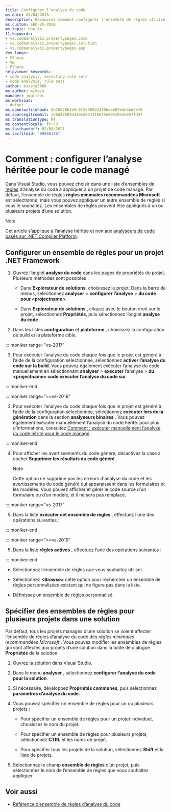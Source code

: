 ```yaml
---
title: Configurer l’analyse du code
ms.date: 04/04/2018
description: Découvrez comment configurer l’ensemble de règles utilisé par l’analyse du code hérité Visual Studio. Consultez Comment appliquer un ensemble de règles à un ou plusieurs projets d’une solution.
ms.custom: SEO-VS-2020
ms.topic: how-to
f1_keywords:
- vs.codeanalysis.propertypages.csvb
- vs.codeanalysis.propertypages.solution
- vs.codeanalysis.propertypages.asp
dev_langs:
- CSharp
- VB
- FSharp
helpviewer_keywords:
- code analysis, selecting rule sets
- code analysis, rule sets
author: mikejo5000
ms.author: mikejo
manager: jmartens
ms.workload:
- dotnet
ms.openlocfilehash: 8b76678b1e5c0f53502e24f8baee87ede3bd3ef6
ms.sourcegitcommit: ae6d47b09a439cd0e13180f5e89510e3e347fd47
ms.translationtype: MT
ms.contentlocale: fr-FR
ms.lasthandoff: 02/08/2021
ms.locfileid: "99860176"
---
```

# <a name="how-to-configure-legacy-analysis-for-managed-code"></a>Comment : configurer l’analyse héritée pour le code managé

Dans Visual Studio, vous pouvez choisir dans une liste d’ensembles de [règles](../code-quality/rule-set-reference.md) d’analyse du code à appliquer à un projet de code managé. Par défaut, l’ensemble de règles **règles minimales recommandées Microsoft** est sélectionné, mais vous pouvez appliquer un autre ensemble de règles si vous le souhaitez. Les ensembles de règles peuvent être appliqués à un ou plusieurs projets d’une solution.

> [!NOTE]
> Cet article s’applique à l’analyse héritée et non aux [analyseurs de code basés sur .NET Compiler Platform](use-roslyn-analyzers.md).

## <a name="configure-a-rule-set-for-a-net-framework-project"></a>Configurer un ensemble de règles pour un projet .NET Framework

1. Ouvrez l’onglet **analyse du code** dans les pages de propriétés du projet. Plusieurs méthodes sont possibles :

   - Dans **Explorateur de solutions**, choisissez le projet. Dans la barre de menus, sélectionnez **analyser**  >  **configurer l’analyse**  >  **du code pour \<projectname>**.

   - Dans **Explorateur de solutions** , cliquez avec le bouton droit sur le projet, sélectionnez **Propriétés**, puis sélectionnez l’onglet **analyse du code** .

2. Dans les listes **configuration** et **plateforme** , choisissez la configuration de build et la plateforme cible.

::: moniker range="vs-2017"

3. Pour exécuter l’analyse du code chaque fois que le projet est généré à l’aide de la configuration sélectionnée, sélectionnez **activer l’analyse du code sur la build**. Vous pouvez également exécuter l’analyse du code manuellement en sélectionnant **analyser**  >  **exécuter** l’analyse  >  **du \<projectname> code exécuter l’analyse du code sur**.

::: moniker-end

::: moniker range=">=vs-2019"

3. Pour exécuter l’analyse du code chaque fois que le projet est généré à l’aide de la configuration sélectionnée, sélectionnez **exécuter lors de la génération** dans la section **analyseurs binaires** . Vous pouvez également exécuter manuellement l’analyse du code hérité. pour plus d’informations, consultez [Comment : exécuter manuellement l’analyse du code hérité pour le code managé](how-to-run-legacy-code-analysis-manually-for-managed-code.md) .

::: moniker-end

4. Pour afficher les avertissements du code généré, désactivez la case à cocher **Supprimer les résultats du code généré** .

    > [!NOTE]
    > Cette option ne supprime pas les erreurs d'analyse du code et les avertissements du code généré qui apparaissent dans les formulaires et les modèles. Vous pouvez afficher et gérer le code source d’un formulaire ou d’un modèle, et il ne sera pas remplacé.

::: moniker range="vs-2017"

5. Dans la liste **exécuter cet ensemble de règles** , effectuez l’une des opérations suivantes :

::: moniker-end

::: moniker range=">=vs-2019"

5. Dans la liste **règles actives** , effectuez l’une des opérations suivantes :

::: moniker-end

   - Sélectionnez l’ensemble de règles que vous souhaitez utiliser.

   - Sélectionnez **\<Browse>** cette option pour rechercher un ensemble de règles personnalisées existant qui ne figure pas dans la liste.

   - Définissez un [ensemble de règles personnalisé](../code-quality/how-to-create-a-custom-rule-set.md).

## <a name="specify-rule-sets-for-multiple-projects-in-a-solution"></a>Spécifier des ensembles de règles pour plusieurs projets dans une solution

Par défaut, tous les projets managés d’une solution se voient affecter l’ensemble de règles d’analyse du code des *règles minimales recommandées Microsoft* . Vous pouvez modifier les ensembles de règles qui sont affectés aux projets d’une solution dans la boîte de dialogue **Propriétés** de la solution.

1. Ouvrez la solution dans Visual Studio.

2. Dans le menu **analyser** , sélectionnez **configurer l’analyse du code pour la solution**.

3. Si nécessaire, développez **Propriétés communes**, puis sélectionnez **paramètres d’analyse du code**.

4. Vous pouvez spécifier un ensemble de règles pour un ou plusieurs projets :

    - Pour spécifier un ensemble de règles pour un projet individuel, choisissez le nom du projet.

    - Pour spécifier un ensemble de règles pour plusieurs projets, sélectionnez **CTRL** et les noms de projet.

    - Pour spécifier tous les projets de la solution, sélectionnez **Shift** et la liste de projets.

5. Sélectionnez le champ **ensemble de règles** d’un projet, puis sélectionnez le nom de l’ensemble de règles que vous souhaitez appliquer.

## <a name="see-also"></a>Voir aussi

- [Référence d’ensemble de règles d’analyse du code](../code-quality/rule-set-reference.md)
